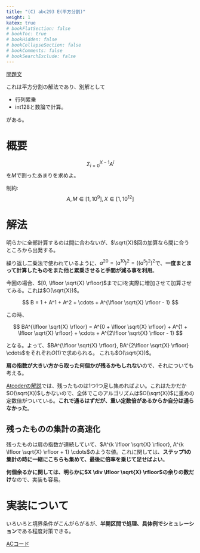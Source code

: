 ```yaml
---
title: "(C) abc293 E(平方分割)"
weight: 1
katex: true
# bookFlatSection: false
# bookToc: true
# bookHidden: false
# bookCollapseSection: false
# bookComments: false
# bookSearchExclude: false
---
```


[問題文](https://atcoder.jp/contests/abc293/tasks/abc293_e)

これは平方分割の解法であり、別解として

- 行列累乗
- int128と数論で計算。

がある。

# 概要

$$\Sigma_{i=0}^{X-1} A^i$$を$M$で割ったあまりを求めよ。

制約: 
$$
A, M \in [1, 10^9], X \in [1, 10^{12}]
$$

# 解法

明らかに全部計算するのは間に合わないが、$\sqrt{X}$回の加算なら間に合うところから出発する。

繰り返し二乗法で使われているように、$a^{20}=(a^{10})^2=((a^5)^2)^2$で、**一度まとまって計算したものをまた他と累乗させると手間が減る事を利用**。

今回の場合、$[0, \lfloor \sqrt{X} \rfloor)$までにiを実際に増加させて加算させてみる。これは$O(\sqrt{X})$。

$$
B = 1 + A^1 + A^2 + \cdots + A^{\lfloor \sqrt{X} \rfloor - 1}
$$

この時、

$$
BA^{\lfloor \sqrt{X} \rfloor} = A^{0 + \lfloor \sqrt{X} \rfloor} + A^{1 + \lfloor \sqrt{X} \rfloor} + \cdots + A^{2\lfloor \sqrt{X} \rfloor - 1}
$$

となる。よって、$BA^{\lfloor \sqrt{X} \rfloor}, BA^{2\lfloor \sqrt{X} \rfloor} \cdots$をそれぞれ$O(1)$で求められる。
これも$O(\sqrt{X})$。

**肩の指数が大きい方から取った何個かが残るかもしれない**ので、それについても考える。

[Atcoderの解説](https://atcoder.jp/contests/abc293/editorial/5976)では、残ったものは1つ1つ足し集めればよい。これはたかだか$O(\sqrt{X})$しかないので、全体でこのアルゴリズムは$O(\sqrt{X})$に重めの定数倍がついている。**これで通るはずだが、重い定数倍があるからか自分は通らなかった**。

## 残ったものの集計の高速化

残ったものは肩の指数が連続していて、$A^{k \lfloor \sqrt{X} \rfloor}, A^{k \lfloor \sqrt{X} \rfloor + 1} \cdots$のような値。これに関しては、**ステップ1の集計の時に一緒にこちらも集めて、最後に倍率を乗じて足せばよい**。

**何個余るかに関しては、明らかに$X \div \lfloor \sqrt{X} \rfloor$の余りの数だけ**なので、実装も容易。

# 実装について

いろいろと境界条件がこんがらがるが、**半開区間で処理、具体例でシミュレーション**である程度対策できる。

[ACコード](https://atcoder.jp/contests/abc293/submissions/39989476)